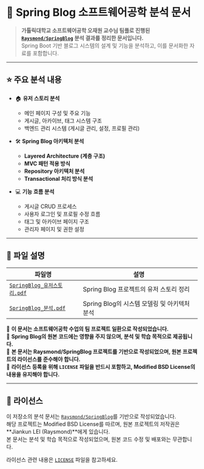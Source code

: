 # 🌱 Spring Blog 소프트웨어공학 분석 문서

> **가톨릭대학교 소프트웨어공학 오재원 교수님 팀플로 진행된 [`Raysmond/SpringBlog`](https://github.com/Raysmond/SpringBlog) 분석 결과를 정리한 문서입니다.**  
> Spring Boot 기반 블로그 시스템의 설계 및 기능을 분석하고, 이를 문서화한 자료를 포함합니다.

---

## ⭐ 주요 분석 내용

- 🏠 **유저 스토리 분석**
  - 메인 페이지 구성 및 주요 기능
  - 게시글, 아카이브, 태그 시스템 구조
  - 백엔드 관리 시스템 (게시글 관리, 설정, 프로필 관리)

- 🛠 **Spring Blog 아키텍처 분석**
  - **Layered Architecture (계층 구조)**
  - **MVC 패턴 적용 방식**
  - **Repository 아키텍처 분석**
  - **Transactional 처리 방식 분석**

- 💻 **기능 흐름 분석**
  - 게시글 CRUD 프로세스
  - 사용자 로그인 및 프로필 수정 흐름
  - 태그 및 아카이브 페이지 구조
  - 관리자 페이지 및 권한 설정

---

## 📂 **파일 설명**
| 파일명 | 설명 |
|--------|------|
| [`SpringBlog_유저스토리.pdf`](./SpringBlog_유저스토리.pdf) | Spring Blog 프로젝트의 유저 스토리 정리 |
| [`SpringBlog_분석.pdf`](./SpringBlog_분석.pdf) | Spring Blog의 시스템 모델링 및 아키텍처 분석 |

📌 **이 문서는 소프트웨어공학 수업의 팀 프로젝트 일환으로 작성되었습니다.**  
📌 **Spring Blog의 원본 코드에는 영향을 주지 않으며, 분석 및 학습 목적으로 제공됩니다.**  
📌 **본 문서는 Raysmond/SpringBlog 프로젝트를 기반으로 작성되었으며, 원본 프로젝트의 라이선스를 준수해야 합니다.**  
📌 **라이선스 등록을 위해 `LICENSE` 파일을 반드시 포함하고, Modified BSD License의 내용을 유지해야 합니다.**  



---

## 📄 **라이선스**
이 저장소의 분석 문서는 [`Raysmond/SpringBlog`](https://github.com/Raysmond/SpringBlog)를 기반으로 작성되었습니다.  
해당 프로젝트는 Modified BSD License를 따르며, 원본 프로젝트의 저작권은 **Jiankun LEI (Raysmond)**에게 있습니다.  
본 문서는 분석 및 학습 목적으로 작성되었으며, 원본 코드 수정 및 배포와는 무관합니다.

라이선스 관련 내용은 [`LICENSE`](./LICENSE) 파일을 참고하세요.



